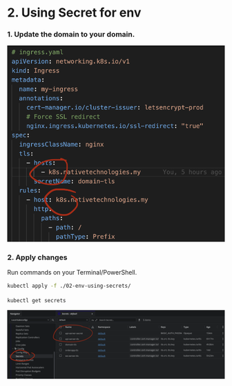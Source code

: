 # 2. Using Secret for env

### 1. Update the domain to your domain.

![Update Domain](./update-domain.png)

### 2. Apply changes

Run commands on your Terminal/PowerShell.

```bash
kubectl apply -f ./02-env-using-secrets/

kubectl get secrets
```

![Secret](./secrets.png)
